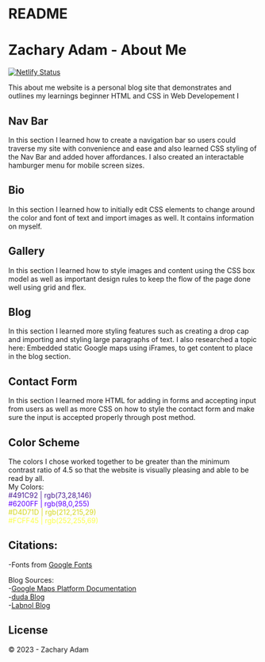 # README
# Zachary Adam - About Me

[![Netlify Status](https://api.netlify.com/api/v1/badges/9c91eae3-5003-4eae-8ee8-2bfd117d27b9/deploy-status)](https://app.netlify.com/sites/about-me-zackadam0-1/deploys)

This about me website is a personal blog site that demonstrates and outlines my learnings beginner HTML and CSS in Web Developement I

## Nav Bar
In this section I learned how to create a navigation bar so users could traverse my site with convenience and ease and also learned CSS styling of the Nav Bar and added hover affordances. I also created an interactable hamburger menu for mobile screen sizes.

## Bio
In this section I learned how to initially edit CSS elements to change around the color and font of text and import images as well. It contains information on myself.

## Gallery
In this section I learned how to style images and content using the CSS box model as well as important design rules to keep the flow of the page done well using grid and flex. 

## Blog
In this section I learned more styling features such as creating a drop cap and importing and styling large paragraphs of text. I also researched a topic here: Embedded static Google maps using iFrames, to get content to place in the blog section.

## Contact Form
In this section I learned more HTML for adding in forms and accepting input from users as well as more CSS on how to style the contact form and make sure the input is accepted properly through post method. 

## Color Scheme
The colors I chose worked together to be greater than the minimum contrast ratio of 4.5 so that the website is visually pleasing and able to be read by all.  
My Colors:  
<span style="color:#491C92">#491C92 | rgb(73,28,146)</span>  
<span style="color:#6200FF">#6200FF | rgb(98,0,255)</span>   
<span style="color:#D4D71D">#D4D71D | rgb(212,215,29)</span>   
<span style="color:#FCFF45">#FCFF45 | rgb(252,255,69)</span>       


## Citations:
-Fonts from [Google Fonts](https://fonts.google.com)  

Blog Sources:  
-[Google Maps Platform Documentation](https://developers.google.com/maps/documentation/embed/embedding-map)   
-[duda Blog](https://blog.duda.co/responsive-google-maps-for-your-website)  
-[Labnol Blog](https://www.labnol.org/internet/embed-responsive-google-maps/28333/)

## License

&copy; 2023 - Zachary Adam
